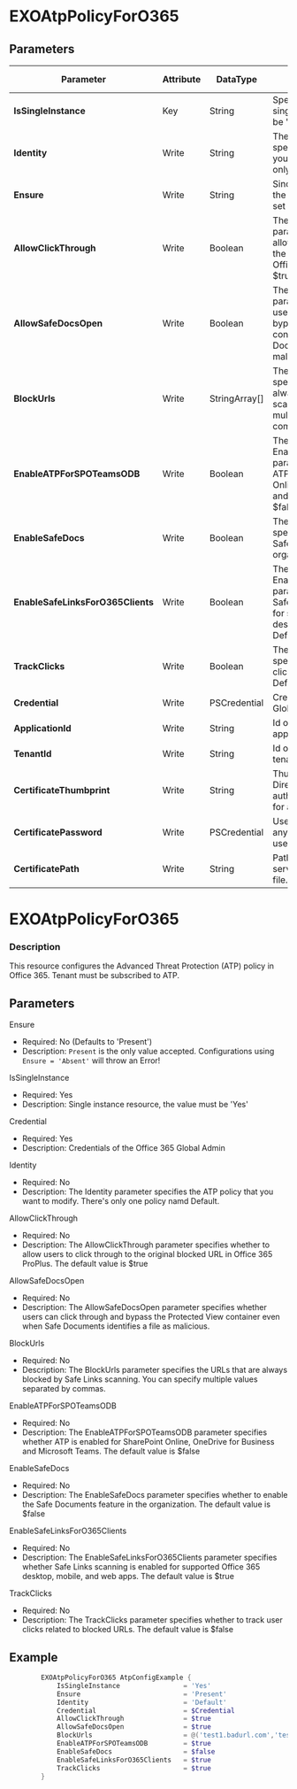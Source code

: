 ﻿# EXOAtpPolicyForO365

## Parameters

| Parameter | Attribute | DataType | Description | Allowed Values |
| --- | --- | --- | --- | --- |
| **IsSingleInstance** | Key | String | Specifies the resource is a single instance, the value must be 'Yes' |Yes|
| **Identity** | Write | String | The Identity parameter specifies the ATP policy that you want to modify. There's only one policy named Default. ||
| **Ensure** | Write | String | Since there is only one policy, the default policy, this must be set to 'Present' |Present|
| **AllowClickThrough** | Write | Boolean | The AllowClickThrough parameter specifies whether to allow users to click through to the original blocked URL in Office 365 ProPlus. Default is $true. ||
| **AllowSafeDocsOpen** | Write | Boolean | The AllowSafeDocsOpen parameter specifies whether users can click through and bypass the Protected View container even when Safe Documents identifies a file as malicious. ||
| **BlockUrls** | Write | StringArray[] | The BlockUrls parameter specifies the URLs that are always blocked by Safe Links scanning. You can specify multiple values separated by commas. ||
| **EnableATPForSPOTeamsODB** | Write | Boolean | The EnableATPForSPOTeamsODB parameter specifies whether ATP is enabled for SharePoint Online, OneDrive for Business and Microsoft Teams. Default is $false. ||
| **EnableSafeDocs** | Write | Boolean | The EnableSafeDocs parameter specifies whether to enable the Safe Documents feature in the organization. Default is $false. ||
| **EnableSafeLinksForO365Clients** | Write | Boolean | The EnableSafeLinksForO365Clients parameter specifies whether Safe Links scanning is enabled for supported Office 365 desktop, mobile, and web apps. Default is $true. ||
| **TrackClicks** | Write | Boolean | The TrackClicks parameter specifies whether to track user clicks related to blocked URLs. Default is $true. ||
| **Credential** | Write | PSCredential | Credentials of the Exchange Global Admin ||
| **ApplicationId** | Write | String | Id of the Azure Active Directory application to authenticate with. ||
| **TenantId** | Write | String | Id of the Azure Active Directory tenant used for authentication. ||
| **CertificateThumbprint** | Write | String | Thumbprint of the Azure Active Directory application's authentication certificate to use for authentication. ||
| **CertificatePassword** | Write | PSCredential | Username can be made up to anything but password will be used for CertificatePassword ||
| **CertificatePath** | Write | String | Path to certificate used in service principal usually a PFX file. ||

# EXOAtpPolicyForO365

### Description

This resource configures the Advanced Threat Protection (ATP) policy
in Office 365.  Tenant must be subscribed to ATP.

## Parameters

Ensure

- Required: No (Defaults to 'Present')
- Description: `Present` is the only value accepted.
  Configurations using `Ensure = 'Absent'` will throw an Error!

IsSingleInstance

- Required: Yes
- Description: Single instance resource, the value must be 'Yes'

Credential

- Required: Yes
- Description: Credentials of the Office 365 Global Admin

Identity

- Required: No
- Description: The Identity parameter specifies the ATP policy that you
  want to modify. There's only one policy namd Default.

AllowClickThrough

- Required: No
- Description: The AllowClickThrough parameter specifies whether to allow
  users to click through to the original blocked URL in
  Office 365 ProPlus. The default value is $true

AllowSafeDocsOpen

- Required: No
- Description: The AllowSafeDocsOpen parameter specifies whether users can
  click through and bypass the Protected View container even when Safe Documents
  identifies a file as malicious.

BlockUrls

- Required: No
- Description: The BlockUrls parameter specifies the URLs that are
  always blocked by Safe Links scanning.
  You can specify multiple values separated by commas.

EnableATPForSPOTeamsODB

- Required: No
- Description: The EnableATPForSPOTeamsODB parameter specifies whether
  ATP is enabled for SharePoint Online, OneDrive for Business and
  Microsoft Teams. The default value is $false

EnableSafeDocs

- Required: No
- Description: The EnableSafeDocs parameter specifies whether to enable the
  Safe Documents feature in the organization.
  The default value is $false

EnableSafeLinksForO365Clients

- Required: No
- Description: The EnableSafeLinksForO365Clients parameter specifies whether Safe Links
  scanning is enabled for supported Office 365 desktop, mobile, and web apps.
   The default value is $true

TrackClicks

- Required: No
- Description: The TrackClicks parameter specifies whether to track user
  clicks related to blocked URLs. The default value is $false

## Example

```PowerShell
        EXOAtpPolicyForO365 AtpConfigExample {
            IsSingleInstance                = 'Yes'
            Ensure                          = 'Present'
            Identity                        = 'Default'
            Credential                      = $Credential
            AllowClickThrough               = $true
            AllowSafeDocsOpen               = $true
            BlockUrls                       = @('test1.badurl.com','test2.badurl.com')
            EnableATPForSPOTeamsODB         = $true
            EnableSafeDocs                  = $false
            EnableSafeLinksForO365Clients   = $true
            TrackClicks                     = $true
        }
```


